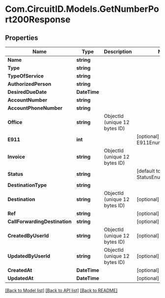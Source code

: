 
# Com.CircuitID.Models.GetNumberPort200Response

## Properties

Name | Type | Description | Notes
------------ | ------------- | ------------- | -------------
**Name** | **string** |  | 
**Type** | **string** |  | 
**TypeOfService** | **string** |  | 
**AuthorizedPerson** | **string** |  | 
**DesiredDueDate** | **DateTime** |  | 
**AccountNumber** | **string** |  | 
**AccountPhoneNumber** | **string** |  | 
**Office** | **string** | ObjectId (unique 12 bytes ID) | 
**E911** | **int** |  | [optional] [default to E911Enum.NUMBER_0]
**Invoice** | **string** | ObjectId (unique 12 bytes ID) | 
**Status** | **string** |  | [default to StatusEnum.Processing]
**DestinationType** | **string** |  | 
**Destination** | **string** | ObjectId (unique 12 bytes ID) | [optional] 
**Ref** | **string** |  | [optional] 
**CallForwardingDestination** | **string** |  | [optional] 
**CreatedByUserId** | **string** | ObjectId (unique 12 bytes ID) | [optional] 
**UpdatedByUserId** | **string** | ObjectId (unique 12 bytes ID) | [optional] 
**CreatedAt** | **DateTime** |  | [optional] 
**UpdatedAt** | **DateTime** |  | [optional] 

[[Back to Model list]](../README.md#documentation-for-models)
[[Back to API list]](../README.md#documentation-for-api-endpoints)
[[Back to README]](../README.md)

